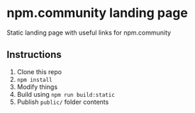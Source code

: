 # npm.community landing page

Static landing page with useful links for npm.community

## Instructions

1. Clone this repo
2. `npm install`
3. Modify things
4. Build using `npm run build:static`
5. Publish `public/` folder contents


